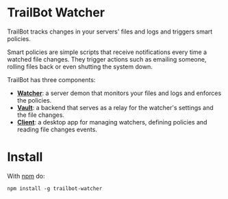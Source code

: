 # TrailBot Watcher

TrailBot tracks changes in your servers' files and logs and triggers smart policies.

Smart policies are simple scripts that receive notifications every time a watched file changes. They trigger actions such as emailing someone, rolling files back or even shutting the system down.

TrailBot has three components:
+ [__Watcher__](https://github.com/stampery/trailbot-watcher): a server demon that monitors your files and logs and enforces the policies.
+ [__Vault__](https://github.com/stampery/trailbot-vault): a backend that serves as a relay for the watcher's settings and the file changes.
+ [__Client__](https://github.com/stampery/trailbot-vault): a desktop app for managing watchers, defining policies and reading file changes events.


# Install

With [npm](https://www.npmjs.com/) do:
```
npm install -g trailbot-watcher
```
